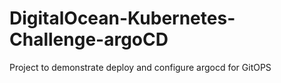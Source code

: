 # DigitalOcean-Kubernetes-Challenge-argoCD

Project to demonstrate deploy and configure argocd for GitOPS
